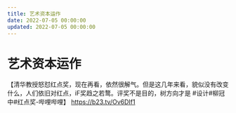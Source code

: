 ```yaml
---
title: 艺术资本运作
date: 2022-07-05 00:00:00
updated: 2022-07-05 00:00:00
---
```


# 艺术资本运作

【清华教授怒怼红点奖，现在再看，依然很解气。但是这几年来看，貌似没有改变什么，人们依旧对红点，iF奖趋之若鹜。评奖不是目的，树方向才是 #设计#柳冠中#红点奖-哔哩哔哩】 https://b23.tv/Ov6DIf1

